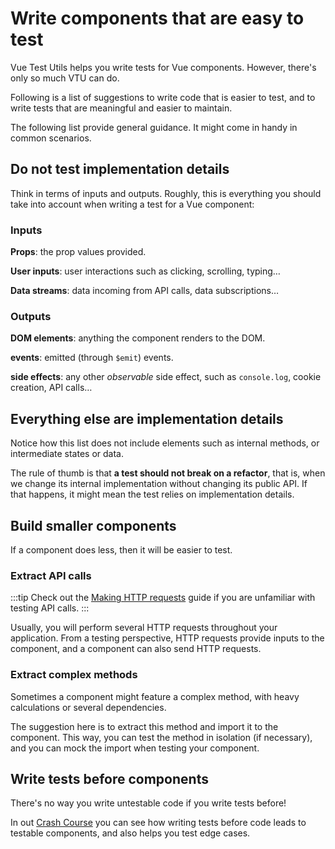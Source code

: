 # Write components that are easy to test

Vue Test Utils helps you write tests for Vue components. However, there's only so much VTU can do.

Following is a list of suggestions to write code that is easier to test, and to write tests that are meaningful and easier to maintain.

The following list provide general guidance. It might come in handy in common scenarios.

## Do not test implementation details

Think in terms of inputs and outputs. Roughly, this is everything you should take into account when writing a test for a Vue component:

### Inputs

**Props**: the prop values provided.

**User inputs**: user interactions such as clicking, scrolling, typing…

**Data streams**: data incoming from API calls, data subscriptions…

### Outputs

**DOM elements**: anything the component renders to the DOM.

**events**: emitted (through `$emit`) events.

**side effects**: any other *observable* side effect, such as `console.log`, cookie creation, API calls…

## Everything else are implementation details

Notice how this list does not include elements such as internal methods, or intermediate states or data.

The rule of thumb is that **a test should not break on a refactor**, that is, when we change its internal implementation without changing its public API. If that happens, it might mean the test relies on implementation details.


## Build smaller components

If a component does less, then it will be easier to test.


### Extract API calls

:::tip
 Check out the [Making HTTP requests](../guide/http-requests.md) guide if you are unfamiliar with testing API calls.
:::

Usually, you will perform several HTTP requests throughout your application. From a testing perspective, HTTP requests provide inputs to the component, and a component can also send HTTP requests.


### Extract complex methods

Sometimes a component might feature a complex method, with heavy calculations or several dependencies.

The suggestion here is to extract this method and import it to the component. This way, you can test the method in isolation (if necessary), and you can mock the import when testing your component.

## Write tests before components

There's no way you write untestable code if you write tests before!

In out [Crash Course](../guide/a-crash-course.md) you can see how writing tests before code leads to testable components, and also helps you test edge cases.